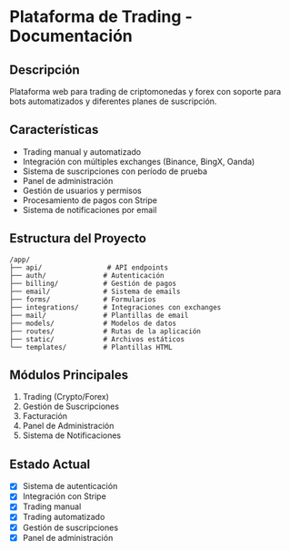 
# Plataforma de Trading - Documentación

## Descripción
Plataforma web para trading de criptomonedas y forex con soporte para bots automatizados y diferentes planes de suscripción.

## Características
- Trading manual y automatizado
- Integración con múltiples exchanges (Binance, BingX, Oanda)
- Sistema de suscripciones con período de prueba
- Panel de administración
- Gestión de usuarios y permisos
- Procesamiento de pagos con Stripe
- Sistema de notificaciones por email

## Estructura del Proyecto
```
/app/
├── api/                # API endpoints
├── auth/              # Autenticación
├── billing/           # Gestión de pagos
├── email/             # Sistema de emails
├── forms/             # Formularios
├── integrations/      # Integraciones con exchanges
├── mail/              # Plantillas de email
├── models/            # Modelos de datos
├── routes/            # Rutas de la aplicación
├── static/            # Archivos estáticos
└── templates/         # Plantillas HTML
```

## Módulos Principales
1. Trading (Crypto/Forex)
2. Gestión de Suscripciones
3. Facturación
4. Panel de Administración
5. Sistema de Notificaciones

## Estado Actual
- [x] Sistema de autenticación
- [x] Integración con Stripe
- [x] Trading manual
- [x] Trading automatizado
- [x] Gestión de suscripciones
- [x] Panel de administración
